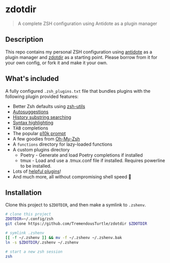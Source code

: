 # zdotdir

> A complete ZSH configuration using Antidote as a plugin manager

## Description

This repo contains my personal ZSH configuration using [antidote] as a plugin manager and [zdotdir] as a starting point. Please borrow from it for your own config, or fork it and make it your own.

## What's included

A fully configured `.zsh_plugins.txt` file that bundles plugins with the following plugin provided features:

- Better Zsh defaults using [zsh-utils](https://github.com/sorin-ionescu/prezto)
- [Autosuggestions](https://github.com/zsh-users/zsh-autosuggestions)
- [History substring searching](https://github.com/zsh-users/zsh-history-substring-search)
- [Syntax highlighting](https://github.com/zdharma-continuum/fast-syntax-highlighting)
- <kbd>TAB</kbd> completions
- The popular [p10k prompt](https://github.com/romkatv/powerlevel10k)
- A few goodies from [Oh-My-Zsh](https://github.com/ohmyzsh/ohmyzsh)
- A `functions` directory for lazy-loaded functions
- A custom plugins directory
  - Poetry - Generate and load Poetry completions if installed
  - tmux - Load and use a .tmux.conf file if installed. Requires powerline to be installed.
- Lots of [helpful plugins](https://github.com/unixorn/awesome-zsh-plugins)!
- And much more, all without compromising shell speed :rocket:

## Installation

Clone this project to `$ZDOTDIR`, and then make a symlink to `.zshenv`.

```zsh
# clone this project
ZDOTDIR=~/.config/zsh
git clone https://github.com/TremendousTurtle/zdotdir $ZDOTDIR

# symlink .zshenv
[[ -f ~/.zshenv ]] && mv -f ~/.zshenv ~/.zshenv.bak
ln -s $ZDOTDIR/.zshenv ~/.zshenv

# start a new zsh session
zsh
```

[antidote]: https://getantidote.github.io
[zdotdir]: https://github.com/getantidote/zdotdir
